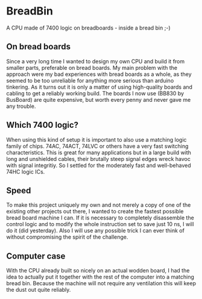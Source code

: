 # BreadBin
A CPU made of 7400 logic on breadboards - inside a bread bin ;-) 



## On bread boards

Since a very long time I wanted to design my own CPU and build it from smaller parts, preferable 
on bread boards. My main problem with the approach were my bad experiences with bread boards as a whole,
as they seemed to be too unreliable for anything more serious than arduino tinkering.
As it turns out it is only a matter of using high-quality boards and cabling to get a reliably working
build. The boards I now use (BB830 by BusBoard) are quite expensive, but worth every penny and never 
gave me any trouble.

## Which 7400 logic?

When using this kind of setup it is important to also use a matching logic family of chips. 74AC, 74ACT, 74LVC or 
others have a very fast switching characteristics. This is great for many applications but in a large build with
long and unshielded cables, their brutally steep signal edges wreck havoc with signal integritiy.
So I settled for the moderately fast and well-behaved 74HC logic ICs.

## Speed

To make this project uniquely my own and not merely a copy of one of the existing other projects out there,
I wanted to create the fastest possible bread board machine I can. If it is necessary to completely disassemble
the control logic and to modify the whole instruction set to save just 10 ns, I will do it (did yesterday).
Also I will use any possible trick I can ever think of without compromising the spirit of the challenge.

## Computer case

With the CPU already built so nicely on an actual wodden board, I had the idea to actually put it together with
the rest of the computer into a matching bread bin. Because the machine will not require any ventilation this
will keep the dust out quite reliably.
